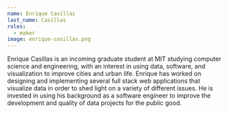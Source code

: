 ```yaml
---
name: Enrique Casillas
last_name: Casillas
roles:
  - maker
image: enrique-casillas.png
---
```

Enrique Casillas is an incoming graduate student at MIT studying computer science and engineering, with an interest in using data, software, and visualization to improve cities and urban life. Enrique has worked on designing and implementing several full stack web applications that visualize data in order to shed light on a variety of different issues. He is invested in using his background as a software engineer to improve the development and quality of data projects for the public good.